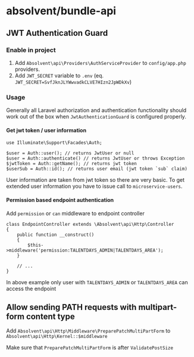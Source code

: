 # absolvent/bundle-api

## JWT Authentication Guard

### Enable in project

1. Add `Absolvent\api\Providers\AuthServiceProvider` to `config/app.php` providers.
2. Add `JWT_SECRET` variable to `.env` (eq. `JWT_SECRET=SvfJknJLYWwvadkCLVE7HIzn2JpWDkXv`)

### Usage

Generally all Laravel authorization and authentication functionality
should work out of the box when `JwtAuthenticationGuard` is configured properly.

#### Get jwt token / user information

```
use Illuminate\Support\Facades\Auth;

$user = Auth::user(); // returns JwtUser or null
$user = Auth::authenticate() // returns JwtUser or throws Exception
$jwtToken = Auth::getName(); // returns jwt token
$userSub = Auth::id(); // returns user email (jwt token `sub` claim)
```

User information are taken from jwt token so there are very basic.
To get extended user information you have to issue call to `microservice-users`.

#### Permission based endpoint authentication

Add `permission` or `can` middleware to endpoint controller

```
class EndpointController extends \Absolvent\api\Http\Controller
{
    public function __construct()
    {
        $this->middleware('permission:TALENTDAYS_ADMIN|TALENTDAYS_AREA');
    }
    
    // ...
}

```

In above example only user with `TALENTDAYS_ADMIN` or `TALENTDAYS_AREA` can access the endpoint

## Allow sending PATH requests with multipart-form content type

Add `Absolvent\api\Http\Middleware\PreparePatchMultiPartForm` to `Absolvent\api\Http\Kernel::$middleware`

Make sure that `PreparePatchMultiPartForm` is after `ValidatePostSize`
